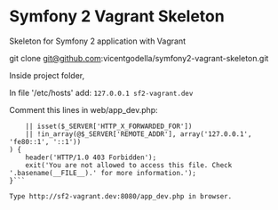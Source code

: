 Symfony 2 Vagrant Skeleton
========================

Skeleton for Symfony 2 application with Vagrant

git clone git@github.com:vicentgodella/symfony2-vagrant-skeleton.git

Inside project folder,

In file '/etc/hosts' add:
```127.0.0.1 sf2-vagrant.dev```

Comment this lines in web/app_dev.php:
```if (isset($_SERVER['HTTP_CLIENT_IP'])
    || isset($_SERVER['HTTP_X_FORWARDED_FOR'])
    || !in_array(@$_SERVER['REMOTE_ADDR'], array('127.0.0.1', 'fe80::1', '::1'))
) {
    header('HTTP/1.0 403 Forbidden');
    exit('You are not allowed to access this file. Check '.basename(__FILE__).' for more information.');
}```

Type http://sf2-vagrant.dev:8080/app_dev.php in browser.